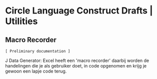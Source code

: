 ﻿Circle Language Construct Drafts | Utilities
============================================

Macro Recorder
--------------

`[ Preliminary documentation ]`

J Data Generator: Excel heeft een 'macro recorder' daarbij worden de handelingen die je als gebruiker doet, in code opgenomen en krijg je gewoon een lapje code terug.